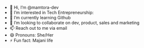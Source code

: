 - 👋 Hi, I’m @mamtora-dev
- 👀 I’m interested in Tech Entrepreneurship:
- 🌱 I’m currently learning Github
- 💞️ I’m looking to collaborate on dev, product, sales and marketing
- 📫 Reach out to me via email
- 😄 Pronouns: She/Her
- ⚡ Fun fact: Majani life

<!---
mamtora-dev/mamtora-dev is a ✨ special ✨ repository because its `README.md` (this file) appears on your GitHub profile.
You can click the Preview link to take a look at your changes.
--->
